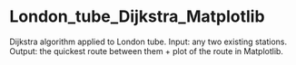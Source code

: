 # London_tube_Dijkstra_Matplotlib
Dijkstra algorithm applied to London tube. Input: any two existing stations. Output: the quickest route between them + plot of the route in Matplotlib.
